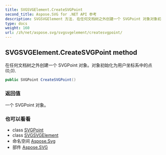 ```yaml
---
title: SVGSVGElement.CreateSVGPoint
second_title: Aspose.SVG for .NET API 参考
description: SVGSVGElement 方法. 在任何文档树之外创建一个 SVGPoint 对象对象初始化为用户坐标系中的点00.
type: docs
weight: 160
url: /zh/net/aspose.svg/svgsvgelement/createsvgpoint/
---
```

## SVGSVGElement.CreateSVGPoint method

在任何文档树之外创建一个 SVGPoint 对象。对象初始化为用户坐标系中的点(0,0).

```csharp
public SVGPoint CreateSVGPoint()
```

### 返回值

一个 SVGPoint 对象。

### 也可以看看

* class [SVGPoint](../../../aspose.svg.datatypes/svgpoint/)
* class [SVGSVGElement](../)
* 命名空间 [Aspose.Svg](../../svgsvgelement/)
* 部件 [Aspose.SVG](../../../)


